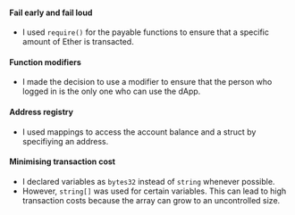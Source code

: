 #### Fail early and fail loud
- I used `require()` for the payable functions to ensure that a specific amount of Ether is transacted.

#### Function modifiers
- I made the decision to use a modifier to ensure that the person who logged in is the only one who can use the dApp.

#### Address registry
- I used mappings to access the account balance and a struct by specifiying an address.

#### Minimising transaction cost
- I declared variables as `bytes32` instead of `string` whenever possible.
- However, `string[]` was used for certain variables. This can lead to high transaction costs because the array can grow to an uncontrolled size.
